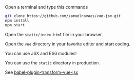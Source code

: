 Open a terminal and type this commands

```bash
git clone https://github.com/samuelnovaes/vue-jsx.git
npm install
npm start
```

Open the `static/index.html` file in your browser.

Open the `vue` directory in your favorite editor and start coding.

You can use JSX and ES6 modules!

You can use the `static` directory in production.

See [babel-plugin-transform-vue-jsx](https://github.com/vuejs/babel-plugin-transform-vue-jsx)
